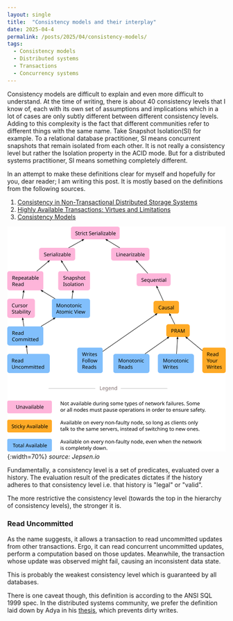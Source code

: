 ```yaml
---
layout: single
title:  "Consistency models and their interplay"
date: 2025-04-4
permalink: /posts/2025/04/consistency-models/
tags:
  - Consistency models
  - Distributed systems
  - Transactions
  - Concurrency systems
---
```


Consistency models are difficult to explain and even more difficult to understand. At the time of writing, there is about 40 consistency levels that I know of, each with its own set of assumptions and implications which in a lot of cases are only subtly different between different consistency levels. Adding to this complexity is the fact that different communities refer to different things with the same name. Take Snapshot Isolation(SI) for example. To a relational database practitioner, SI means concurrent snapshots that remain isolated from each other. It is not really a consistency level but rather the Isolation property in the ACID mode. But for a distributed systems practitioner, SI means something completely different. 

In an attempt to make these definitions clear for myself and hopefully for you, dear reader; I am writing this post. 
It is mostly based on the definitions from the following sources. 
1. [Consistency in Non-Transactional Distributed Storage Systems](https://arxiv.org/pdf/1512.00168)
2. [Highly Available Transactions: Virtues and Limitations](https://www.vldb.org/pvldb/vol7/p181-bailis.pdf)
3. [Consistency Models](https://jepsen.io/consistency/models)
  


![Consistency models](/images/consistency-models.svg){:width=70%}
*source: Jepsen.io*

Fundamentally, a consistency level is a set of predicates, evaluated over a history. The evaluation result of the predicates dictates if the history adheres to that consistency level i.e. that history is "legal" or "valid".

The more restrictive the consistency level (towards the top in the hierarchy of consistency levels), the stronger it is.

### Read Uncommitted
As the name suggests, it allows a transaction to read uncommitted updates from other transactions. Ergo, it can read concurrent uncommitted updates, perform a computation based on those updates. Meanwhile, the transaction whose update was observed might fail, causing an inconsistent data state. 

This is probably the weakest consistency level which is guaranteed by all databases. 

There is one caveat though, this definition is according to the ANSI SQL 1999 spec. In the distributed systems community, we prefer the definition laid down by Adya in his [thesis](https://pmg.csail.mit.edu/papers/adya-phd.pdf), which prevents dirty writes. 